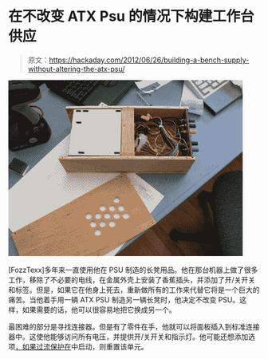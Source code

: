 # 在不改变 ATX Psu 的情况下构建工作台供应

> 原文：<https://hackaday.com/2012/06/26/building-a-bench-supply-without-altering-the-atx-psu/>

![](img/447181f0cb7d354e85bbee9cf08deb08.png "atx-bench-supply")

[FozzTexx]多年来一直使用他在 PSU 制造的长凳用品。他在那台机器上做了很多工作，移除了不必要的电线，在金属外壳上安装了香蕉插头，并添加了开/关开关和标签。但是，如果它在他身上死去，重新做所有的工作来代替它将是一个巨大的痛苦。当他着手用一辆 ATX PSU 制造另一辆长凳时，他决定不改变 PSU。这样，如果需要的话，他可以很容易地把它换成另一个。

最困难的部分是寻找连接器。但是有了零件在手，他就可以将面板插入到标准连接器中。这使他能够访问所有电压，并提供开/关开关和指示灯。他可能还想添加选项[，如果过流保护在](http://hackaday.com/2012/06/25/bench-power-supply-resetting-thingy/)中启动，则重置该单元。